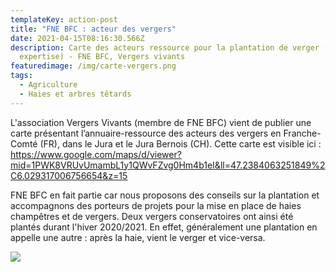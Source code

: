 ```yaml
---
templateKey: action-post
title: "FNE BFC : acteur des vergers"
date: 2021-04-15T08:16:30.566Z
description: Carte des acteurs ressource pour la plantation de verger (conseils,
  expertise) - FNE BFC, Vergers vivants
featuredimage: /img/carte-vergers.png
tags:
  - Agriculture
  - Haies et arbres têtards
---
```

L'association Vergers Vivants (membre de FNE BFC) vient de publier une carte présentant l’annuaire-ressource des acteurs des vergers en Franche-Comté (FR), dans le Jura et le Jura Bernois (CH). Cette carte est visible ici : <https://www.google.com/maps/d/viewer?mid=1PWK8VRUvUmambL1y1QWvFZvg0Hm4b1eI&ll=47.2384063251849%2C6.029317006756654&z=15>

FNE BFC en fait partie car nous proposons des conseils sur la plantation et accompagnons des porteurs de projets pour la mise en place de haies champêtres et de vergers. Deux vergers conservatoires ont ainsi été plantés durant l'hiver 2020/2021. En effet, généralement une plantation en appelle une autre : après la haie, vient le verger et vice-versa.

![](/img/img-0359.jpg?nf_resize=fit&w=400?nf_resize=fit&w=200#img-center)